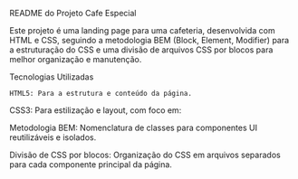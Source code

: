 README do Projeto Cafe Especial

Este projeto é uma landing page para uma cafeteria, desenvolvida com HTML e CSS, seguindo a metodologia BEM (Block, Element, Modifier) para a estruturação do CSS e uma divisão de arquivos CSS por blocos para melhor organização e manutenção.

Tecnologias Utilizadas

    HTML5: Para a estrutura e conteúdo da página.

CSS3: Para estilização e layout, com foco em:

Metodologia BEM: Nomenclatura de classes para componentes UI reutilizáveis e isolados.

Divisão de CSS por blocos: Organização do CSS em arquivos separados para cada componente principal da página.

